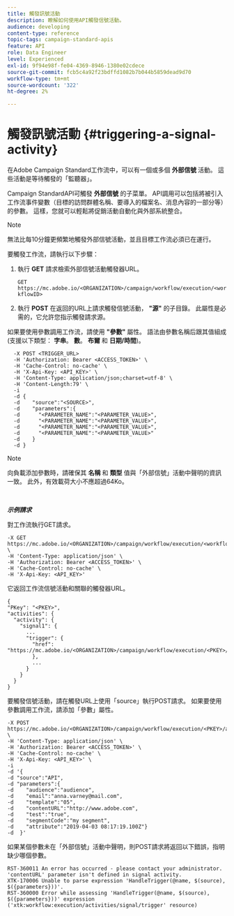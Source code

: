 ```yaml
---
title: 觸發訊號活動
description: 瞭解如何使用API觸發信號活動。
audience: developing
content-type: reference
topic-tags: campaign-standard-apis
feature: API
role: Data Engineer
level: Experienced
exl-id: 9f94e98f-fe04-4369-8946-1380e02cdece
source-git-commit: fcb5c4a92f23bdffd1082b7b044b5859dead9d70
workflow-type: tm+mt
source-wordcount: '322'
ht-degree: 2%

---
```


# 觸發訊號活動 {#triggering-a-signal-activity}

在Adobe Campaign Standard工作流中，可以有一個或多個 **外部信號** 活動。 這些活動是等待觸發的「監聽器」。

Campaign StandardAPI可觸發 **外部信號** 的子菜單。 API調用可以包括將被引入工作流事件變數（目標的訪問群體名稱、要導入的檔案名、消息內容的一部分等）的參數。 這樣，您就可以輕鬆將促銷活動自動化與外部系統整合。

>[!NOTE]
>
>無法比每10分鐘更頻繁地觸發外部信號活動，並且目標工作流必須已在運行。

要觸發工作流，請執行以下步驟：

1. 執行 **GET** 請求檢索外部信號活動觸發器URL。

   `GET https://mc.adobe.io/<ORGANIZATION>/campaign/workflow/execution/<workflowID>`

1. 執行 **POST** 在返回的URL上請求觸發信號活動， **&quot;源&quot;** 的子目錄。 此屬性是必需的，它允許您指示觸發請求源。

如果要使用參數調用工作流，請使用 **&quot;參數&quot;** 屬性。 語法由參數名稱后跟其值組成(支援以下類型： **字串**。 **數**。 **布爾** 和 **日期/時間**)。

```
  -X POST <TRIGGER_URL>
  -H 'Authorization: Bearer <ACCESS_TOKEN>' \
  -H 'Cache-Control: no-cache' \
  -H 'X-Api-Key: <API_KEY>' \
  -H 'Content-Type: application/json;charset=utf-8' \
  -H 'Content-Length:79' \
  -i
  -d {
  -d    "source":"<SOURCE>",
  -d    "parameters":{
  -d      "<PARAMETER_NAME":"<PARAMETER_VALUE>",
  -d      "<PARAMETER_NAME":"<PARAMETER_VALUE>",
  -d      "<PARAMETER_NAME":"<PARAMETER_VALUE>",  
  -d      "<PARAMETER_NAME":"<PARAMETER_VALUE>"
  -d    }
  -d }
```

>[!NOTE]
>
>向負載添加參數時，請確保其 **名稱** 和 **類型** 值與「外部信號」活動中聲明的資訊一致。 此外，有效載荷大小不應超過64Ko。

<br/>

***示例請求***

對工作流執行GET請求。

```
-X GET https://mc.adobe.io/<ORGANIZATION>/campaign/workflow/execution/<workflowID> \
-H 'Content-Type: application/json' \
-H 'Authorization: Bearer <ACCESS_TOKEN>' \
-H 'Cache-Control: no-cache' \
-H 'X-Api-Key: <API_KEY>'
```

它返回工作流信號活動和關聯的觸發器URL。

```
{
"PKey": "<PKEY>",
"activities": {
  "activity": {
    "signal1": {
      ...
      "trigger": {
        "href": "https://mc.adobe.io/<ORGANIZATION>/campaign/workflow/execution/<PKEY>/activities/activity/<PKEY>/trigger/"
        },
        ...
      }
    }
  }
}
```

要觸發信號活動，請在觸發URL上使用「source」執行POST請求。 如果要使用參數調用工作流，請添加「參數」屬性。

```
-X POST https://mc.adobe.io/<ORGANIZATION>/campaign/workflow/execution/<PKEY>/activities/activity/<PKEY>/trigger \
-H 'Content-Type: application/json' \
-H 'Authorization: Bearer <ACCESS_TOKEN>' \
-H 'Cache-Control: no-cache' \
-H 'X-Api-Key: <API_KEY>' \
-i
-d '{
-d "source":"API",
-d "parameters":{
-d    "audience":"audience",
-d    "email":"anna.varney@mail.com",
-d    "template":"05",
-d    "contentURL":"http://www.adobe.com",
-d    "test":"true",
-d    "segmentCode":"my segment",
-d    "attribute":"2019-04-03 08:17:19.100Z"}
-d  }'
```

<!-- + réponse -->

如果某個參數未在「外部信號」活動中聲明，則POST請求將返回以下錯誤，指明缺少哪個參數。

```
RST-360011 An error has occurred - please contact your administrator.
'contentURL' parameter isn't defined in signal activity.
XTK-170006 Unable to parse expression 'HandleTrigger(@name, $(source), $({parameters}))'.
RST-360000 Error while assessing 'HandleTrigger(@name, $(source), $({parameters}))' expression ('xtk:workflow:execution/activities/signal/trigger' resource)
```
